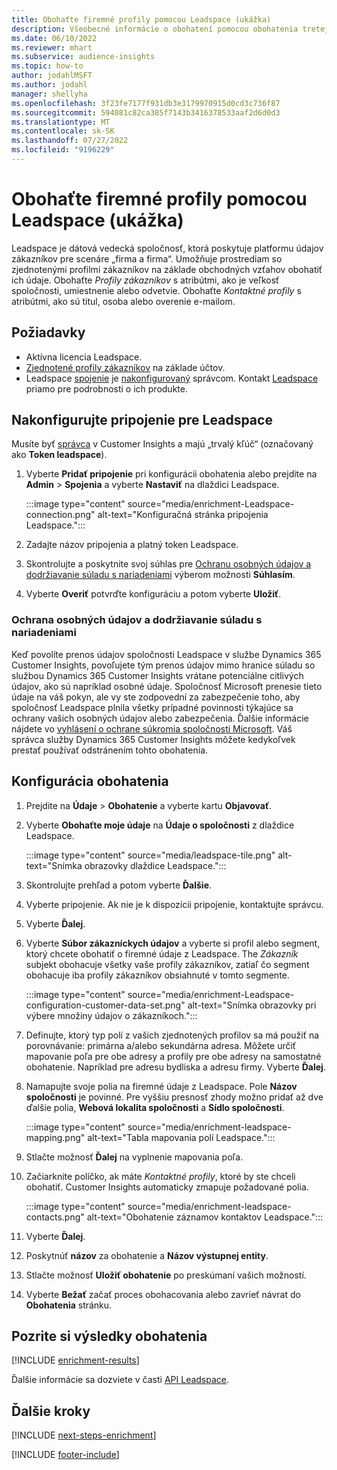 ```yaml
---
title: Obohaťte firemné profily pomocou Leadspace (ukážka)
description: Všeobecné informácie o obohatení pomocou obohatenia tretej stranou Leadspace.
ms.date: 06/10/2022
ms.reviewer: mhart
ms.subservice: audience-insights
ms.topic: how-to
author: jodahlMSFT
ms.author: jodahl
manager: shellyha
ms.openlocfilehash: 3f23fe7177f931db3e3179970915d0cd3c736f87
ms.sourcegitcommit: 594081c82ca385f7143b3416378533aaf2d6d0d3
ms.translationtype: MT
ms.contentlocale: sk-SK
ms.lasthandoff: 07/27/2022
ms.locfileid: "9196229"
---
```

# <a name="enrich-company-profiles-with-leadspace-preview"></a>Obohaťte firemné profily pomocou Leadspace (ukážka)

Leadspace je dátová vedecká spoločnosť, ktorá poskytuje platformu údajov zákazníkov pre scenáre „firma a firma“. Umožňuje prostrediam so zjednotenými profilmi zákazníkov na základe obchodných vzťahov obohatiť ich údaje. Obohaťte *Profily zákazníkov* s atribútmi, ako je veľkosť spoločnosti, umiestnenie alebo odvetvie. Obohaťte *Kontaktné profily* s atribútmi, ako sú titul, osoba alebo overenie e-mailom.

## <a name="prerequisites"></a>Požiadavky

- Aktívna licencia Leadspace.
- [Zjednotené profily zákazníkov](customer-profiles.md) na základe účtov.
- Leadspace [spojenie](connections.md) je [nakonfigurovaný](#configure-the-connection-for-leadspace) správcom. Kontakt [Leadspace](https://www.leadspace.com/leadspace-microsoft-dynamics-365/) priamo pre podrobnosti o ich produkte.

## <a name="configure-the-connection-for-leadspace"></a>Nakonfigurujte pripojenie pre Leadspace

Musíte byť [správca](permissions.md#admin) v Customer Insights a majú „trvalý kľúč“ (označovaný ako **Token leadspace**).

1. Vyberte **Pridať pripojenie** pri konfigurácii obohatenia alebo prejdite na **Admin** > **Spojenia** a vyberte **Nastaviť** na dlaždici Leadspace.

   :::image type="content" source="media/enrichment-Leadspace-connection.png" alt-text="Konfiguračná stránka pripojenia Leadspace.":::

1. Zadajte názov pripojenia a platný token Leadspace.

1. Skontrolujte a poskytnite svoj súhlas pre [Ochranu osobných údajov a dodržiavanie súladu s nariadeniami](#data-privacy-and-compliance) výberom možnosti **Súhlasím**.

1. Vyberte **Overiť** potvrďte konfiguráciu a potom vyberte **Uložiť**.

### <a name="data-privacy-and-compliance"></a>Ochrana osobných údajov a dodržiavanie súladu s nariadeniami

Keď povolíte prenos údajov spoločnosti Leadspace v službe Dynamics 365 Customer Insights, povoľujete tým prenos údajov mimo hranice súladu so službou Dynamics 365 Customer Insights vrátane potenciálne citlivých údajov, ako sú napríklad osobné údaje. Spoločnosť Microsoft prenesie tieto údaje na váš pokyn, ale vy ste zodpovední za zabezpečenie toho, aby spoločnosť Leadspace plnila všetky prípadné povinnosti týkajúce sa ochrany vašich osobných údajov alebo zabezpečenia. Ďalšie informácie nájdete vo [vyhlásení o ochrane súkromia spoločnosti Microsoft](https://go.microsoft.com/fwlink/?linkid=396732).
Váš správca služby Dynamics 365 Customer Insights môžete kedykoľvek prestať používať odstránením tohto obohatenia.

## <a name="configure-the-enrichment"></a>Konfigurácia obohatenia

1. Prejdite na **Údaje** > **Obohatenie** a vyberte kartu **Objavovať**.

1. Vyberte **Obohaťte moje údaje** na **Údaje o spoločnosti** z dlaždice Leadspace.

   :::image type="content" source="media/leadspace-tile.png" alt-text="Snímka obrazovky dlaždice Leadspace.":::

1. Skontrolujte prehľad a potom vyberte **Ďalšie**.

1. Vyberte pripojenie. Ak nie je k dispozícii pripojenie, kontaktujte správcu.

1. Vyberte **Ďalej**.

1. Vyberte **Súbor zákazníckych údajov** a vyberte si profil alebo segment, ktorý chcete obohatiť o firemné údaje z Leadspace. The *Zákazník* subjekt obohacuje všetky vaše profily zákazníkov, zatiaľ čo segment obohacuje iba profily zákazníkov obsiahnuté v tomto segmente.

    :::image type="content" source="media/enrichment-Leadspace-configuration-customer-data-set.png" alt-text="Snímka obrazovky pri výbere množiny údajov o zákazníkoch.":::

1. Definujte, ktorý typ polí z vašich zjednotených profilov sa má použiť na porovnávanie: primárna a/alebo sekundárna adresa. Môžete určiť mapovanie poľa pre obe adresy a profily pre obe adresy na samostatné obohatenie. Napríklad pre adresu bydliska a adresu firmy. Vyberte **Ďalej**.

1. Namapujte svoje polia na firemné údaje z Leadspace. Pole **Názov spoločnosti** je povinné. Pre vyššiu presnosť zhody možno pridať až dve ďalšie polia, **Webová lokalita spoločnosti** a **Sídlo spoločnosti**.

   :::image type="content" source="media/enrichment-leadspace-mapping.png" alt-text="Tabla mapovania polí Leadspace.":::

1. Stlačte možnosť **Ďalej** na vyplnenie mapovania poľa.

1. Začiarknite políčko, ak máte *Kontaktné profily*, ktoré by ste chceli obohatiť. Customer Insights automaticky zmapuje požadované polia.

   :::image type="content" source="media/enrichment-leadspace-contacts.png" alt-text="Obohatenie záznamov kontaktov Leadspace.":::

1. Vyberte **Ďalej**.

1. Poskytnúť **názov** za obohatenie a **Názov výstupnej entity**.

1. Stlačte možnosť **Uložiť obohatenie** po preskúmaní vašich možností.

1. Vyberte **Bežať** začať proces obohacovania alebo zavrieť návrat do **Obohatenia** stránku.

## <a name="view-enrichment-results"></a>Pozrite si výsledky obohatenia

[!INCLUDE [enrichment-results](includes/enrichment-results.md)]

Ďalšie informácie sa dozviete v časti [API Leadspace](https://support.leadspace.com/hc/en-us/sections/201997649-API).

## <a name="next-steps"></a>Ďalšie kroky

[!INCLUDE [next-steps-enrichment](includes/next-steps-enrichment.md)]

[!INCLUDE [footer-include](includes/footer-banner.md)]
